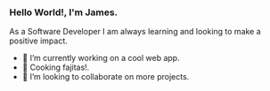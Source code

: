 
 

### Hello World!, I'm James.

As a Software Developer I am always learning and looking to make a positive impact. 
- 🔭 I’m currently working on a cool web app.
- 🌱 Cooking fajitas!.
- 👯 I’m looking to collaborate on more projects. 
 
 

